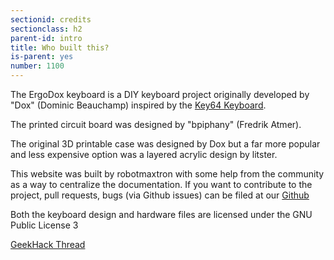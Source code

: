```yaml
---
sectionid: credits
sectionclass: h2
parent-id: intro
title: Who built this?
is-parent: yes
number: 1100
---
```

The ErgoDox keyboard is a DIY keyboard project originally developed by "Dox" (Dominic Beauchamp) inspired by the [Key64 Keyboard](https://www.key64.org).

The printed circuit board was designed by "bpiphany" (Fredrik Atmer).

The original 3D printable case was designed by Dox but a far more popular and less expensive option was a layered acrylic design by litster.

This website was built by robotmaxtron with some help from the community as a way to centralize the documentation.
If you want to contribute to the project, pull requests, bugs (via Github issues) can be filed at our [Github](https://github.com/Ergodox-io/ergodox-io)

Both the keyboard design and hardware files are licensed under the GNU Public License 3

[GeekHack Thread](https://geekhack.org/index.php?topic=22780.0)
